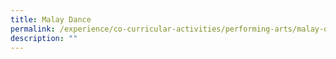 ```yaml
---
title: Malay Dance
permalink: /experience/co-curricular-activities/performing-arts/malay-dance
description: ""
---
```

